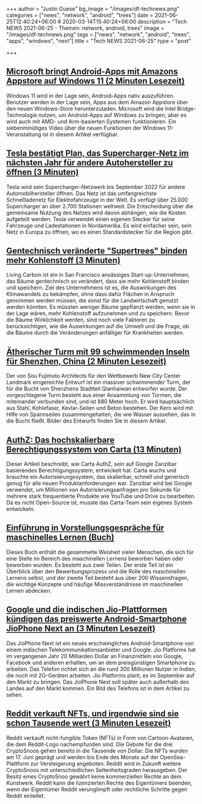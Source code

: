 +++
author = "Justin Guese"
bg_image = "/images/df-technews.png"
categories = ["news", "network", "android", "trees"]
date = 2021-06-25T12:40:24+06:00 # 2020-03-14T15:40:24+06:00
description = "Tech NEWS 2021-06-25 - Themen: network, android, trees"
image = "/images/df-technews.png"
tags = ["news", "network", "android", "trees", "apps", "windows", "next"]
title = "Tech NEWS 2021-06-25"
type = "post"

+++

## [Microsoft bringt Android-Apps mit Amazons Appstore auf Windows 11 (2 Minuten Lesezeit)](https://www.theverge.com/2021/6/24/22548428/microsoft-windows-11-android-apps-support-amazon-store?scrolla=5eb6d68b7fedc32c19ef33b4)

 Windows 11 wird in der Lage sein, Android-Apps nativ auszuführen. Benutzer werden in der Lage sein, Apps aus dem Amazon Appstore über den neuen Windows-Store herunterzuladen. Microsoft wird die Intel Bridge-Technologie nutzen, um Android-Apps auf Windows zu bringen, aber es wird auch mit AMD- und Arm-basierten Systemen funktionieren. Ein siebenminütiges Video über die neuen Funktionen der Windows 11-Veranstaltung ist in diesem Artikel verfügbar.

## [Tesla bestätigt Plan, das Supercharger-Netz im nächsten Jahr für andere Autohersteller zu öffnen (3 Minuten)](https://electrek.co/2021/06/24/tesla-confirms-plan-open-supercharger-network-other-automakers-next-year/)

 Tesla wird sein Supercharger-Netzwerk bis September 2022 für andere Automobilhersteller öffnen. Das Netz ist das umfangreichste Schnellladenetz für Elektrofahrzeuge in der Welt. Es verfügt über 25.000 Supercharger an über 2.700 Stationen weltweit. Die Entscheidung über die gemeinsame Nutzung des Netzes wird davon abhängen, wie die Kosten aufgeteilt werden. Tesla verwendet einen eigenen Stecker für seine Fahrzeuge und Ladestationen in Nordamerika. Es wird einfacher sein, sein Netz in Europa zu öffnen, wo es einen Standardstecker für die Region gibt.

## [Gentechnisch veränderte "Supertrees" binden mehr Kohlenstoff (3 Minuten)](https://interestingengineering.com/genetically-engineered-supertrees-capture-more-carbon)

 Living Carbon ist ein in San Francisco ansässiges Start-up-Unternehmen, das Bäume gentechnisch so verändert, dass sie mehr Kohlenstoff binden und speichern. Ziel des Unternehmens ist es, die Auswirkungen des Klimawandels zu bekämpfen, ohne dass dafür Flächen in Anspruch genommen werden müssen, die sonst für die Landwirtschaft genutzt werden könnten. Es müssten weniger Bäume gepflanzt werden, wenn sie in der Lage wären, mehr Kohlenstoff aufzunehmen und zu speichern. Bevor die Bäume Wirklichkeit werden, sind noch viele Faktoren zu berücksichtigen, wie die Auswirkungen auf die Umwelt und die Frage, ob die Bäume durch die Veränderungen anfälliger für Krankheiten werden.

## [Ätherischer Turm mit 99 schwimmenden Inseln für Shenzhen, China (2 Minuten Lesezeit)](https://interestingengineering.com/ethereal-tower-with-99-floating-islands-designed-for-shenzhen-china)

 Der von Sou Fujimoto Architects für den Wettbewerb New City Center Landmark eingereichte Entwurf ist ein massiver schwimmender Turm, der für die Bucht von Shenzhens Stadtteil Qianhaiwan entworfen wurde. Der vorgeschlagene Turm besteht aus einer Ansammlung von Türmen, die miteinander verbunden sind, und ist 880 Meter hoch. Er wird hauptsächlich aus Stahl, Kohlefaser, Kevlar-Seilen und Beton bestehen. Der Kern wird mit Hilfe von Spannseilen zusammengehalten, die wie Wasser aussehen, das in die Bucht fließt. Bilder des Entwurfs finden Sie in diesem Artikel.

## [AuthZ: Das hochskalierbare Berechtigungssystem von Carta (13 Minuten)](https://medium.com/building-carta/authz-cartas-highly-scalable-permissions-system-782a7f2c840f)

 Dieser Artikel beschreibt, wie Carta AuthZ, sein auf Google Zanzibar basierendes Berechtigungssystem, entwickelt hat. Carta wuchs und brauchte ein Autorisierungssystem, das skalierbar, schnell und generisch genug für alle neuen Produktanforderungen war. Zanzibar wird bei Google verwendet, um Millionen von Autorisierungsanfragen pro Sekunde für mehrere stark frequentierte Produkte wie YouTube und Drive zu bearbeiten. Da es nicht Open-Source ist, musste das Carta-Team sein eigenes System entwickeln.

## [Einführung in Vorstellungsgespräche für maschinelles Lernen (Buch)](https://github.com/chiphuyen/ml-interviews-book)

 Dieses Buch enthält die gesammelte Weisheit vieler Menschen, die sich für eine Stelle im Bereich des maschinellen Lernens beworben haben oder beworben wurden. Es besteht aus zwei Teilen. Der erste Teil ist ein Überblick über den Bewerbungsprozess und die Rolle des maschinellen Lernens selbst, und der zweite Teil besteht aus über 200 Wissensfragen, die wichtige Konzepte und häufige Missverständnisse im maschinellen Lernen abdecken.

## [Google und die indischen Jio-Plattformen kündigen das preiswerte Android-Smartphone JioPhone Next an (3 Minuten Lesezeit)](https://techcrunch.com/2021/06/24/google-and-jio-platforms-announce-worlds-cheapest-smartphone-jiophone-next/)

 Das JioPhone Next ist ein neues erschwingliches Android-Smartphone von einem indischen Telekommunikationsanbieter und Google. Jio Platforms hat im vergangenen Jahr 20 Milliarden Dollar an Finanzmitteln von Google, Facebook und anderen erhalten, um an dem preisgünstigen Smartphone zu arbeiten. Das Telefon richtet sich an die rund 300 Millionen Nutzer in Indien, die noch mit 2G-Geräten arbeiten. Jio Platforms plant, es im September auf den Markt zu bringen. Das JioPhone Next soll später auch außerhalb des Landes auf den Markt kommen. Ein Bild des Telefons ist in dem Artikel zu sehen.

## [Reddit verkauft NFTs, und irgendwie sind sie schon Tausende wert (3 Minuten Lesezeit)](https://mashable.com/article/-reddit-sells-nft-cryptosnoos)

 Reddit verkauft nicht-fungible Token (NFTs) in Form von Cartoon-Avataren, die dem Reddit-Logo nachempfunden sind. Die Gebote für die drei CryptoSnoos gehen bereits in die Tausende von Dollar. Die NFTs wurden am 17. Juni geprägt und werden bis Ende des Monats auf der OpenSea-Plattform zur Versteigerung angeboten. Reddit wird in Zukunft weitere CryptoSnoos mit unterschiedlichen Seltenheitsgraden herausgeben. Der Besitz eines CryptoSnoo gewährt keine kommerziellen Rechte an dem Kunstwerk. Reddit kann die lizenzierten Rechte des Eigentümers beenden, wenn der Eigentümer Reddit verunglimpft oder rechtliche Schritte gegen Reddit einleitet.

